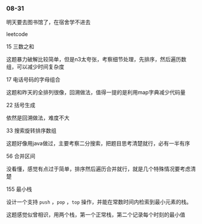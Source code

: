 ### 08-31

明天要去图书馆了，在宿舍学不进去

leetcode

15 三数之和

这题暴力破解比较简单，但是n3太夸张，考察细节处理，先排序，然后遍历数组，可以减少时间复杂度

17 电话号码的字母组合

这题和昨天的全排列很像，回溯做法，值得一提的是利用map字典减少代码量

22 括号生成 

依然是回溯做法，难度不大

33 搜索旋转排序数组

这题好像用java做过，主要考察二分搜索，把题目思考清楚就行，必有一半有序

56 合并区间

没看懂，感觉有点过于简单，排序然后遍历合并就行，就是几个特殊情况要考虑清楚

155 最小栈

设计一个支持 `push` ，`pop` ，`top` 操作，并能在常数时间内检索到最小元素的栈。

这题感觉似曾相识，用两个栈，第一个正常栈，第二个记录每个时刻的最小值


